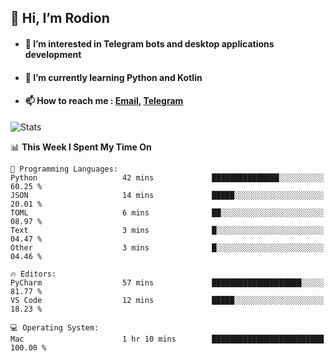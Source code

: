 ## 👋 Hi, I’m Rodion
- #### 👀 I’m interested in Telegram bots and desktop applications development
- #### 🌱 I’m currently learning Python and Kotlin
- #### 📫 How to reach me : [Email](mailto:me@lavn.ml), [Telegram](https://t.me/rodion_gudz)

![Stats](https://github-readme-stats.vercel.app/api?username=rodion-gudz&show_icons=true&theme=github_dark&hide_border=true&hide=issues&count_private=true&layout=compact)


<!--START_SECTION:waka-->
📊 **This Week I Spent My Time On** 

```text
💬 Programming Languages: 
Python                   42 mins             ███████████████░░░░░░░░░░   60.25 % 
JSON                     14 mins             █████░░░░░░░░░░░░░░░░░░░░   20.01 % 
TOML                     6 mins              ██░░░░░░░░░░░░░░░░░░░░░░░   08.97 % 
Text                     3 mins              █░░░░░░░░░░░░░░░░░░░░░░░░   04.47 % 
Other                    3 mins              █░░░░░░░░░░░░░░░░░░░░░░░░   04.46 % 

🔥 Editors: 
PyCharm                  57 mins             ████████████████████░░░░░   81.77 % 
VS Code                  12 mins             █████░░░░░░░░░░░░░░░░░░░░   18.23 % 

💻 Operating System: 
Mac                      1 hr 10 mins        █████████████████████████   100.00 % 
```


<!--END_SECTION:waka-->
